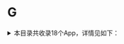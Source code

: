 # G
<details>
<summary>
本目录共收录18个App，详情见如下：
</summary>

- [光大银行](https://github.com/zirawell/R-Store/tree/main/Rule/QuanX/Adblock/App/G/%E5%85%89%E5%A4%A7%E9%93%B6%E8%A1%8C)
- [公考雷达](https://github.com/zirawell/R-Store/tree/main/Rule/QuanX/Adblock/App/G/%E5%85%AC%E8%80%83%E9%9B%B7%E8%BE%BE)
- [冠寓](https://github.com/zirawell/R-Store/tree/main/Rule/QuanX/Adblock/App/G/%E5%86%A0%E5%AF%93)
- [国家医保服务平台](https://github.com/zirawell/R-Store/tree/main/Rule/QuanX/Adblock/App/G/%E5%9B%BD%E5%AE%B6%E5%8C%BB%E4%BF%9D%E6%9C%8D%E5%8A%A1%E5%B9%B3%E5%8F%B0)
- [国家地理](https://github.com/zirawell/R-Store/tree/main/Rule/QuanX/Adblock/App/G/%E5%9B%BD%E5%AE%B6%E5%9C%B0%E7%90%86)
- [国泰君安](https://github.com/zirawell/R-Store/tree/main/Rule/QuanX/Adblock/App/G/%E5%9B%BD%E6%B3%B0%E5%90%9B%E5%AE%89)
- [国美电器](https://github.com/zirawell/R-Store/tree/main/Rule/QuanX/Adblock/App/G/%E5%9B%BD%E7%BE%8E%E7%94%B5%E5%99%A8)
- [工银E生活](https://github.com/zirawell/R-Store/tree/main/Rule/QuanX/Adblock/App/G/%E5%B7%A5%E9%93%B6E%E7%94%9F%E6%B4%BB)
- [广发银行](https://github.com/zirawell/R-Store/tree/main/Rule/QuanX/Adblock/App/G/%E5%B9%BF%E5%8F%91%E9%93%B6%E8%A1%8C)
- [广州农商银行](https://github.com/zirawell/R-Store/tree/main/Rule/QuanX/Adblock/App/G/%E5%B9%BF%E5%B7%9E%E5%86%9C%E5%95%86%E9%93%B6%E8%A1%8C)
- [广汽传祺](https://github.com/zirawell/R-Store/tree/main/Rule/QuanX/Adblock/App/G/%E5%B9%BF%E6%B1%BD%E4%BC%A0%E7%A5%BA)
- [广汽本田](https://github.com/zirawell/R-Store/tree/main/Rule/QuanX/Adblock/App/G/%E5%B9%BF%E6%B1%BD%E6%9C%AC%E7%94%B0)
- [怪兽充电](https://github.com/zirawell/R-Store/tree/main/Rule/QuanX/Adblock/App/G/%E6%80%AA%E5%85%BD%E5%85%85%E7%94%B5)
- [挂号网](https://github.com/zirawell/R-Store/tree/main/Rule/QuanX/Adblock/App/G/%E6%8C%82%E5%8F%B7%E7%BD%91)
- [盖得排行](https://github.com/zirawell/R-Store/tree/main/Rule/QuanX/Adblock/App/G/%E7%9B%96%E5%BE%97%E6%8E%92%E8%A1%8C)
- [稿定设计](https://github.com/zirawell/R-Store/tree/main/Rule/QuanX/Adblock/App/G/%E7%A8%BF%E5%AE%9A%E8%AE%BE%E8%AE%A1)
- [高德地图](https://github.com/zirawell/R-Store/tree/main/Rule/QuanX/Adblock/App/G/%E9%AB%98%E5%BE%B7%E5%9C%B0%E5%9B%BE)
- [高铁管家](https://github.com/zirawell/R-Store/tree/main/Rule/QuanX/Adblock/App/G/%E9%AB%98%E9%93%81%E7%AE%A1%E5%AE%B6)

</details>